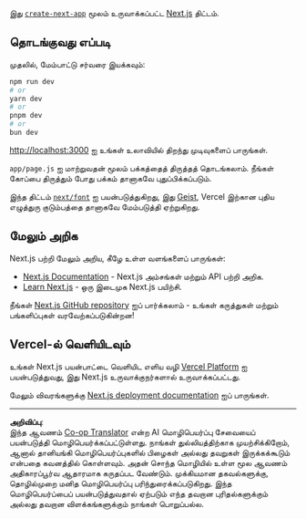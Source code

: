 <!--
CO_OP_TRANSLATOR_METADATA:
{
  "original_hash": "ff47271e53637b2ba6ba72ad2b70f6d7",
  "translation_date": "2025-10-11T11:48:21+00:00",
  "source_file": "memory-game/README.md",
  "language_code": "ta"
}
-->
இது [`create-next-app`](https://github.com/vercel/next.js/tree/canary/packages/create-next-app) மூலம் உருவாக்கப்பட்ட [Next.js](https://nextjs.org) திட்டம்.

## தொடங்குவது எப்படி

முதலில், மேம்பாட்டு சர்வரை இயக்கவும்:

```bash
npm run dev
# or
yarn dev
# or
pnpm dev
# or
bun dev
```

[http://localhost:3000](http://localhost:3000) ஐ உங்கள் உலாவியில் திறந்து முடிவுகளைப் பாருங்கள்.

`app/page.js` ஐ மாற்றுவதன் மூலம் பக்கத்தைத் திருத்தத் தொடங்கலாம். நீங்கள் கோப்பை திருத்தும் போது பக்கம் தானாகவே புதுப்பிக்கப்படும்.

இந்த திட்டம் [`next/font`](https://nextjs.org/docs/app/building-your-application/optimizing/fonts) ஐ பயன்படுத்துகிறது, இது [Geist](https://vercel.com/font), Vercel இற்கான புதிய எழுத்துரு குடும்பத்தை தானாகவே மேம்படுத்தி ஏற்றுகிறது.

## மேலும் அறிக

Next.js பற்றி மேலும் அறிய, கீழே உள்ள வளங்களைப் பாருங்கள்:

- [Next.js Documentation](https://nextjs.org/docs) - Next.js அம்சங்கள் மற்றும் API பற்றி அறிக.
- [Learn Next.js](https://nextjs.org/learn) - ஒரு இடைமுக Next.js பயிற்சி.

நீங்கள் [Next.js GitHub repository](https://github.com/vercel/next.js) ஐப் பார்க்கலாம் - உங்கள் கருத்துகள் மற்றும் பங்களிப்புகள் வரவேற்கப்படுகின்றன!

## Vercel-ல் வெளியிடவும்

உங்கள் Next.js பயன்பாட்டை வெளியிட எளிய வழி [Vercel Platform](https://vercel.com/new?utm_medium=default-template&filter=next.js&utm_source=create-next-app&utm_campaign=create-next-app-readme) ஐ பயன்படுத்துவது, இது Next.js உருவாக்குநர்களால் உருவாக்கப்பட்டது.

மேலும் விவரங்களுக்கு [Next.js deployment documentation](https://nextjs.org/docs/app/building-your-application/deploying) ஐப் பாருங்கள்.

---

**அறிவிப்பு**:  
இந்த ஆவணம் [Co-op Translator](https://github.com/Azure/co-op-translator) என்ற AI மொழிபெயர்ப்பு சேவையைப் பயன்படுத்தி மொழிபெயர்க்கப்பட்டுள்ளது. நாங்கள் துல்லியத்திற்காக முயற்சிக்கிறோம், ஆனால் தானியங்கி மொழிபெயர்ப்புகளில் பிழைகள் அல்லது தவறுகள் இருக்கக்கூடும் என்பதை கவனத்தில் கொள்ளவும். அதன் சொந்த மொழியில் உள்ள மூல ஆவணம் அதிகாரப்பூர்வ ஆதாரமாக கருதப்பட வேண்டும். முக்கியமான தகவல்களுக்கு, தொழில்முறை மனித மொழிபெயர்ப்பு பரிந்துரைக்கப்படுகிறது. இந்த மொழிபெயர்ப்பைப் பயன்படுத்துவதால் ஏற்படும் எந்த தவறான புரிதல்களுக்கும் அல்லது தவறான விளக்கங்களுக்கும் நாங்கள் பொறுப்பல்ல.